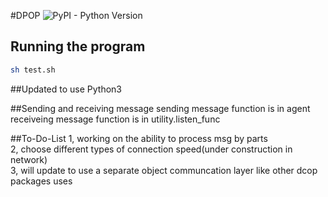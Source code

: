 #DPOP
![PyPI - Python Version](https://img.shields.io/badge/python-≥3-blue.svg)


## Running the program
```sh
sh test.sh
```

##Updated to use Python3

##Sending and receiving message
sending message function is in agent\
receiveing message function is in utility.listen_func

##To-Do-List
1, working on the ability to process msg by parts\
2, choose different types of connection speed(under construction in network)\
3, will update to use a separate object communcation layer like other dcop packages uses
